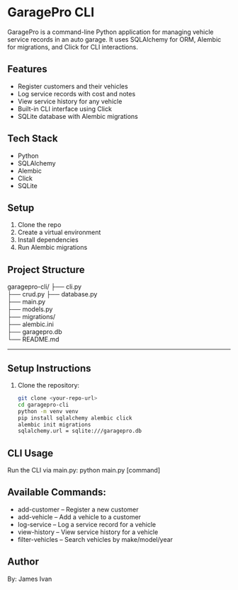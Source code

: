 # GaragePro CLI

GaragePro is a command-line Python application for managing vehicle service records in an auto garage. It uses SQLAlchemy for ORM, Alembic for migrations, and Click for CLI interactions.

## Features

- Register customers and their vehicles
- Log service records with cost and notes
- View service history for any vehicle
- Built-in CLI interface using Click
- SQLite database with Alembic migrations

## Tech Stack
- Python
- SQLAlchemy
- Alembic
- Click
- SQLite

## Setup
1. Clone the repo
2. Create a virtual environment
3. Install dependencies
4. Run Alembic migrations

##  Project Structure
garagepro-cli/ 
├── cli.py  
├── crud.py
├── database.py        
├── main.py             
├── models.py           
├── migrations/       
├── alembic.ini        
├── garagepro.db        
└── README.md           

---

##  Setup Instructions

1. Clone the repository:
   ```bash
   git clone <your-repo-url>
   cd garagepro-cli
   python -m venv venv
   pip install sqlalchemy alembic click
   alembic init migrations
   sqlalchemy.url = sqlite:///garagepro.db


## CLI Usage
Run the CLI via main.py:
python main.py [command]

## Available Commands:
- add-customer – Register a new customer
- add-vehicle – Add a vehicle to a customer
- log-service – Log a service record for a vehicle
- view-history – View service history for a vehicle
- filter-vehicles – Search vehicles by make/model/year

## Author
By: James Ivan





